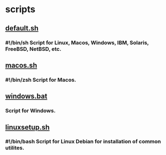# scripts
## [default.sh](default.sh)
### \#\!\/bin\/sh Script for Linux, Macos, Windows, IBM, Solaris, FreeBSD, NetBSD, etc.
## [macos.sh](macos.sh)
### \#\!\/bin\/zsh Script for Macos.
## [windows.bat](windows.bat)
### Script for Windows.
## [linuxsetup.sh](linuxsetup.sh)
### \#\!\/bin\/bash Script for Linux Debian for installation of common utilites.
